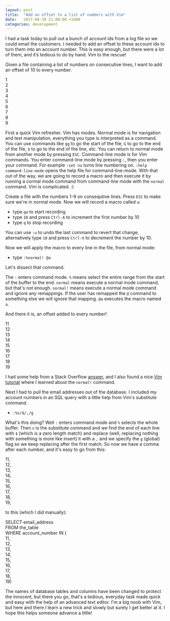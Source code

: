 ```yaml
---
layout: post
title:  "Add an offset to a list of numbers with Vim"
date:   2017-08-30 21:00:00 +1000
categories: development
---
```


I had a task today to pull out a bunch of account ids from a log file so we could email the customers. I needed to add an offset to these account ids to turn them into an account number. This is easy enough, but there were a lot of them, and it’s tedious to do by hand. Vim to the rescue!

Given a file containing a list of numbers on consecutive lines, I want to add an offset of 10 to every number.

1 <br />
2 <br />
3 <br />
4 <br />
5 <br />
6 <br />
7 <br />
8 <br />
9 <br />

First a quick Vim refresher. Vim has modes. Normal mode is for navigation and text manipulation, everything you type is interpreted as a command. You can use commands like `gg` to go the start of the file, `G` to go to the end of the file, `$` to go to the end of the line, etc. You can return to normal mode from another mode by pressing `ESC`. Command-line mode is for Vim commands. You enter command-line mode by pressing `:`, then you enter your command. For example `:set nu` turns line numbering on. `:help  command-line-mode` opens the help file for command-line-mode. With that out of the way, we are going to record a macro and then execute it by running a cormal mode command from command-line mode with the `normal` command. Vim is complicated. :)

Create a file with the numbers 1-9 on consequtive lines. Press `ESC` to make sure we're in normal mode. Now we will record a macro called `a`:

- type `qa` to start recording
- type `10` and press `Ctrl-A` to increment the first number by 10
- type `q` to stop recording

You can use `:u` to undo the last command to revert that change, alternatively type `10` and press `Ctrl-X` to decrement the number by 10.

Now we will apply the macro to every line in the file, from normal mode:

- type `:%normal! @a`

Let's dissect that command. 

The `:` enters command mode. `%` means select the entire range from the start of the buffer to the end. `normal` means execute a normal mode command, but that's not enough. `normal!` means execute a normal mode command and ignore any remappings. If the user has remapped the `@` command to something else we will ignore that mapping. `@a` executes the macro named `a`.

And there it is, an offset added to every number!

11 <br />
12 <br />
13 <br />
14 <br />
15 <br />
16 <br />
17 <br />
18 <br />
19 <br />

I had some help from a Stack Overflow [answer](https://stackoverflow.com/questions/390174/in-vim-how-do-i-apply-a-macro-to-a-set-of-lines), and  I also found a nice [Vim tutorial](http://learnvimscriptthehardway.stevelosh.com/) where I learned about the `normal!` command.

Next I had to pull the email addresses out of the database. I included my account numbers in an SQL query with a little help from Vim's substitute command.

- `:%s/$/,/g`

What's this doing? Well `:` enters command mode and `%` selects the whole buffer. Then `s` is the substitute command and we find the end of each line with `$` (which is a zero length match) and replace (well, replacing nothing with something is more like insert) it with a `,` and we specify the `g` (global) flag so we keep replacing after the first match. So now we have a comma after each number, and it's easy to go from this:

11, <br />
12, <br />
13, <br />
14, <br />
15, <br />
16, <br />
17, <br />
18, <br />
19, <br />

to this (which I did manually):

SELECT email_address <br />
FROM the_table <br />
WHERE account_number IN ( <br />
11, <br />
12, <br />
13, <br />
14, <br />
15, <br />
16, <br />
17, <br />
18, <br />
19) <br />

The names of database tables and columns have been changed to protect the innocent, but there you go, that's a tedious, everyday task made quick and easy with the help of an advanced text editor. I'm a big noob with Vim, but here and there I learn a new trick and slowly but surely I get better at it. I hope this helps someone advance a little!